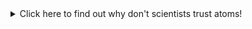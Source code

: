<details>
  <summary>Click here to find out why don't scientists trust atoms!</summary>
  Because they make up everything!
</details>
